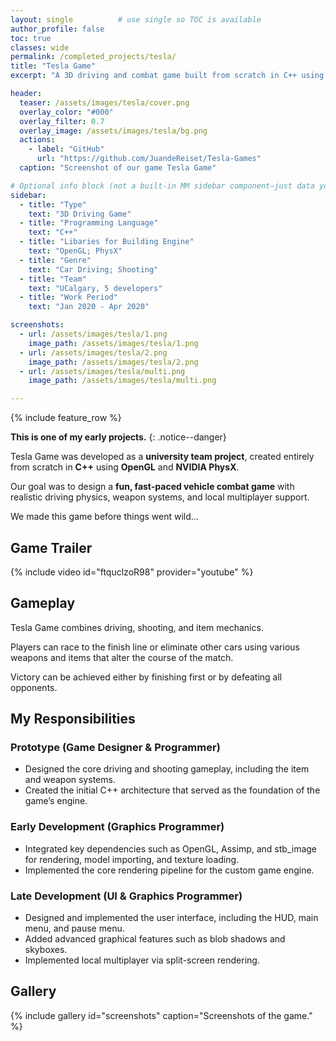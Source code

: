 ```yaml
---
layout: single          # use single so TOC is available
author_profile: false
toc: true
classes: wide
permalink: /completed_projects/tesla/
title: "Tesla Game"
excerpt: "A 3D driving and combat game built from scratch in C++ using OpenGL and NVIDIA PhysX."

header:
  teaser: /assets/images/tesla/cover.png
  overlay_color: "#000"
  overlay_filter: 0.7
  overlay_image: /assets/images/tesla/bg.png
  actions:
    - label: "GitHub"
      url: "https://github.com/JuandeReiset/Tesla-Games"
  caption: "Screenshot of our game Tesla Game"

# Optional info block (not a built-in MM sidebar component—just data you can render manually if you want)
sidebar:
  - title: "Type"
    text: "3D Driving Game"
  - title: "Programming Language"
    text: "C++"
  - title: "Libaries for Building Engine"
    text: "OpenGL; PhysX"
  - title: "Genre"
    text: "Car Driving; Shooting"
  - title: "Team"
    text: "UCalgary, 5 developers"
  - title: "Work Period"
    text: "Jan 2020 - Apr 2020"

screenshots:
  - url: /assets/images/tesla/1.png
    image_path: /assets/images/tesla/1.png
  - url: /assets/images/tesla/2.png
    image_path: /assets/images/tesla/2.png
  - url: /assets/images/tesla/multi.png
    image_path: /assets/images/tesla/multi.png

---
```


{% include feature_row %}

**This is one of my early projects.**
{: .notice--danger}

Tesla Game was developed as a **university team project**, created entirely from scratch in **C++** using **OpenGL** and **NVIDIA PhysX**.  

Our goal was to design a **fun, fast-paced vehicle combat game** with realistic driving physics, weapon systems, and local multiplayer support.

We made this game before things went wild...

## Game Trailer

{% include video id="ftquclzoR98" provider="youtube" %}

## Gameplay
Tesla Game combines driving, shooting, and item mechanics.  

Players can race to the finish line or eliminate other cars using various weapons and items that alter the course of the match.  

Victory can be achieved either by finishing first or by defeating all opponents.

## My Responsibilities

### Prototype (Game Designer & Programmer)
+ Designed the core driving and shooting gameplay, including the item and weapon systems.  
+ Created the initial C++ architecture that served as the foundation of the game’s engine.

### Early Development (Graphics Programmer)
+ Integrated key dependencies such as OpenGL, Assimp, and stb_image for rendering, model importing, and texture loading.  
+ Implemented the core rendering pipeline for the custom game engine. 

### Late Development (UI & Graphics Programmer)
+ Designed and implemented the user interface, including the HUD, main menu, and pause menu.  
+ Added advanced graphical features such as blob shadows and skyboxes.  
+ Implemented local multiplayer via split-screen rendering.  

## Gallery
{% include gallery id="screenshots" caption="Screenshots of the game." %}

